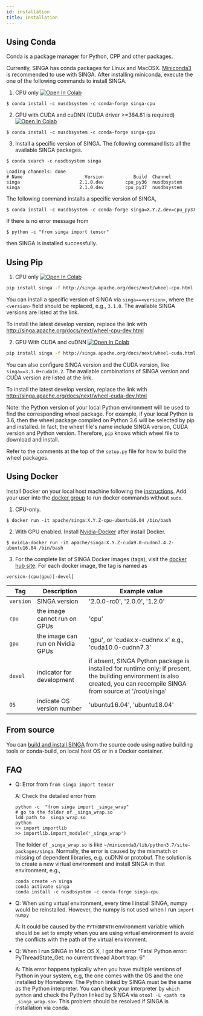 ```yaml
---
id: installation
title: Installation
---
```


<!--- Licensed to the Apache Software Foundation (ASF) under one or more contributor license agreements.  See the NOTICE file distributed with this work for additional information regarding copyright ownership.  The ASF licenses this file to you under the Apache License, Version 2.0 (the "License"); you may not use this file except in compliance with the License.  You may obtain a copy of the License at http://www.apache.org/licenses/LICENSE-2.0 Unless required by applicable law or agreed to in writing, software distributed under the License is distributed on an "AS IS" BASIS, WITHOUT WARRANTIES OR CONDITIONS OF ANY KIND, either express or implied.  See the License for the specific language governing permissions and limitations under the License.  -->

## Using Conda

Conda is a package manager for Python, CPP and other packages.

Currently, SINGA has conda packages for Linux and MacOSX.
[Miniconda3](https://conda.io/miniconda.html) is recommended to use with SINGA.
After installing miniconda, execute the one of the following commands to install
SINGA.

1. CPU only
   [![Open In Colab](https://colab.research.google.com/assets/colab-badge.svg)](https://colab.research.google.com/drive/1Ntkhi-Z6XTR8WYPXiLwujHd2dOm0772V?usp=sharing)

```shell
$ conda install -c nusdbsystem -c conda-forge singa-cpu
```

2. GPU with CUDA and cuDNN (CUDA driver >=384.81 is required)
   [![Open In Colab](https://colab.research.google.com/assets/colab-badge.svg)](https://colab.research.google.com/drive/1do_TLJe18IthLOnBOsHCEe-FFPGk1sPJ?usp=sharing)

```shell
$ conda install -c nusdbsystem -c conda-forge singa-gpu
```

3. Install a specific version of SINGA. The following command lists all the
   available SINGA packages.

```shell
$ conda search -c nusdbsystem singa

Loading channels: done
# Name                       Version           Build  Channel
singa                      2.1.0.dev        cpu_py36  nusdbsystem
singa                      2.1.0.dev        cpu_py37  nusdbsystem
```

<!--- > Please note that using the nightly built images is not recommended except for SINGA development and testing. Using stable releases is recommended. -->

The following command installs a specific version of SINGA,

```shell
$ conda install -c nusdbsystem -c conda-forge singa=X.Y.Z.dev=cpu_py37
```

If there is no error message from

```shell
$ python -c "from singa import tensor"
```

then SINGA is installed successfully.

## Using Pip

1. CPU only
   [![Open In Colab](https://colab.research.google.com/assets/colab-badge.svg)](https://colab.research.google.com/drive/17RA056Brwk0vBQTFaZ-l9EbqwADO0NA9?usp=sharing)

```bash
pip install singa -f http://singa.apache.org/docs/next/wheel-cpu.html --trusted-host singa.apache.org
```

You can install a specific version of SINGA via `singa==<version>`, where the
`<version>` field should be replaced, e.g., `3.1.0`. The available SINGA
versions are listed at the link.

To install the latest develop version, replace the link with
http://singa.apache.org/docs/next/wheel-cpu-dev.html

2. GPU With CUDA and cuDNN
   [![Open In Colab](https://colab.research.google.com/assets/colab-badge.svg)](https://colab.research.google.com/drive/1W30IPCqj5fG8ADAQsFqclaCLyIclVcJL?usp=sharing)

```bash
pip install singa -f http://singa.apache.org/docs/next/wheel-cuda.html --trusted-host singa.apache.org
```

You can also configure SINGA version and the CUDA version, like
`singa==3.1.0+cuda10.2`. The available combinations of SINGA version and CUDA
version are listed at the link.

To install the latest develop version, replace the link with
http://singa.apache.org/docs/next/wheel-cuda-dev.html

Note: the Python version of your local Python environment will be used to find
the corresponding wheel package. For example, if your local Python is 3.6, then
the wheel package compiled on Python 3.6 will be selected by pip and installed.
In fact, the wheel file's name include SINGA version, CUDA version and Python
version. Therefore, `pip` knows which wheel file to download and install.

Refer to the comments at the top of the `setup.py` file for how to build the
wheel packages.

## Using Docker

Install Docker on your local host machine following the
[instructions](https://docs.docker.com/install/). Add your user into the
[docker group](https://docs.docker.com/install/linux/linux-postinstall/) to run
docker commands without `sudo`.

1. CPU-only.

```shell
$ docker run -it apache/singa:X.Y.Z-cpu-ubuntu16.04 /bin/bash
```

2. With GPU enabled. Install
   [Nvidia-Docker](https://github.com/NVIDIA/nvidia-docker) after install
   Docker.

```shell
$ nvidia-docker run -it apache/singa:X.Y.Z-cuda9.0-cudnn7.4.2-ubuntu16.04 /bin/bash
```

3. For the complete list of SINGA Docker images (tags), visit the
   [docker hub site](https://hub.docker.com/r/apache/singa/). For each docker
   image, the tag is named as

```shell
version-(cpu|gpu)[-devel]
```

| Tag       | Description                      | Example value                                                                                                                                                             |
| --------- | -------------------------------- | ------------------------------------------------------------------------------------------------------------------------------------------------------------------------- |
| `version` | SINGA version                    | '2.0.0-rc0', '2.0.0', '1.2.0'                                                                                                                                             |
| `cpu`     | the image cannot run on GPUs     | 'cpu'                                                                                                                                                                     |
| `gpu`     | the image can run on Nvidia GPUs | 'gpu', or 'cudax.x-cudnnx.x' e.g., 'cuda10.0-cudnn7.3'                                                                                                                    |
| `devel`   | indicator for development        | if absent, SINGA Python package is installed for runtime only; if present, the building environment is also created, you can recompile SINGA from source at '/root/singa' |
| `OS`      | indicate OS version number       | 'ubuntu16.04', 'ubuntu18.04'                                                                                                                                              |

## From source

You can [build and install SINGA](build.md) from the source code using native
building tools or conda-build, on local host OS or in a Docker container.

## FAQ

- Q: Error from `from singa import tensor`

  A: Check the detailed error from

  ```shell
  python -c  "from singa import _singa_wrap"
  # go to the folder of _singa_wrap.so
  ldd path to _singa_wrap.so
  python
  >> import importlib
  >> importlib.import_module('_singa_wrap')
  ```

  The folder of `_singa_wrap.so` is like
  `~/miniconda3/lib/python3.7/site-packages/singa`. Normally, the error is
  caused by the mismatch or missing of dependent libraries, e.g. cuDNN or
  protobuf. The solution is to create a new virtual environment and install
  SINGA in that environment, e.g.,

  ```shell
  conda create -n singa
  conda activate singa
  conda install -c nusdbsystem -c conda-forge singa-cpu
  ```

- Q: When using virtual environment, every time I install SINGA, numpy would be
  reinstalled. However, the numpy is not used when I run `import numpy`

  A: It could be caused by the `PYTHONPATH` environment variable which should be
  set to empty when you are using virtual environment to avoid the conflicts
  with the path of the virtual environment.

- Q: When I run SINGA in Mac OS X, I got the error "Fatal Python error:
  PyThreadState_Get: no current thread Abort trap: 6"

  A: This error happens typically when you have multiple versions of Python in
  your system, e.g, the one comes with the OS and the one installed by Homebrew.
  The Python linked by SINGA must be the same as the Python interpreter. You can
  check your interpreter by `which python` and check the Python linked by SINGA
  via `otool -L <path to _singa_wrap.so>`. This problem should be resolved if
  SINGA is installation via conda.
